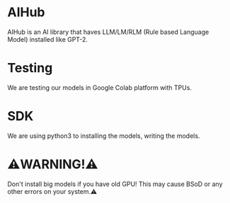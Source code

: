 # AIHub
AIHub is an AI library that haves LLM/LM/RLM (Rule based Language Model) installed like GPT-2.

# Testing
We are testing our models in Google Colab platform with TPUs.

# SDK
We are using python3 to installing the models, writing the models.

# ⚠️WARNING!⚠️
Don't install big models if you have old GPU!
This may cause BSoD or any other errors on your system.⚠️
